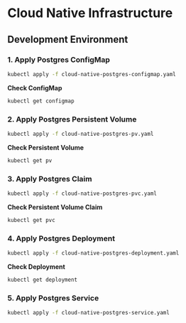 # Cloud Native Infrastructure

## Development Environment

### 1. Apply Postgres ConfigMap
```bash
kubectl apply -f cloud-native-postgres-configmap.yaml
```
**Check ConfigMap**
```bash
kubectl get configmap
```

### 2. Apply Postgres Persistent Volume
```bash
kubectl apply -f cloud-native-postgres-pv.yaml
```
**Check Persistent Volume**
```bash
kubectl get pv
```

### 3. Apply Postgres Claim
```bash
kubectl apply -f cloud-native-postgres-pvc.yaml
```
**Check Persistent Volume Claim**
```bash
kubectl get pvc
```

### 4. Apply Postgres Deployment
```bash
kubectl apply -f cloud-native-postgres-deployment.yaml
```
**Check Deployment**
```bash
kubectl get deployment
```

### 5. Apply Postgres Service
```bash
kubectl apply -f cloud-native-postgres-service.yaml
```